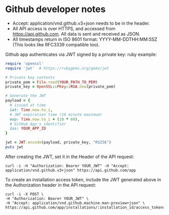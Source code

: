 Github developer notes
======================

- Accept: application/vnd.github.v3+json needs to be in the header.
- All API access is over HTTPS, and accessed from <https://api.github.com>. All data is sent and received as JSON.
- All timestamps return in ISO 8601 format: YYYY-MM-DDTHH:MM:SSZ (This looks like RFC3339 compatible too).

Github app authenticates via JWT signed by a private key:
ruby example:

```ruby
require 'openssl'
require 'jwt'  # https://rubygems.org/gems/jwt

# Private key contents
private_pem = File.read(YOUR_PATH_TO_PEM)
private_key = OpenSSL::PKey::RSA.new(private_pem)

# Generate the JWT
payload = {
  # issued at time
  iat: Time.now.to_i,
  # JWT expiration time (10 minute maximum)
  exp: Time.now.to_i + (10 * 60),
  # GitHub App's identifier
  iss: YOUR_APP_ID
}

jwt = JWT.encode(payload, private_key, "RS256")
puts jwt
```

After creating the JWT, set it in the Header of the API request:

```curl
curl -i -H "Authorization: Bearer YOUR_JWT" -H "Accept: application/vnd.github.v3+json" https://api.github.com/app
```

To create an installation access token, include the JWT generated above in the Authorization header in the API request:

```curl
curl -i -X POST \
-H "Authorization: Bearer YOUR_JWT" \
-H "Accept: application/vnd.github.machine-man-preview+json" \
https://api.github.com/app/installations/:installation_id/access_tokens
```
